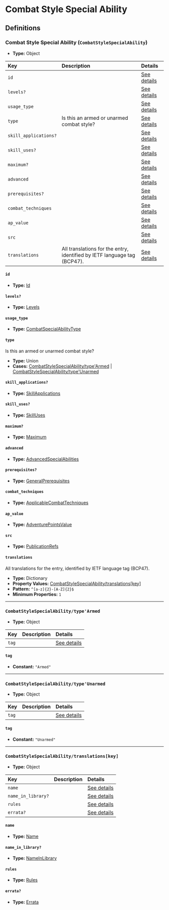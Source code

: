 # Combat Style Special Ability

## Definitions

### <a name="CombatStyleSpecialAbility"></a> Combat Style Special Ability (`CombatStyleSpecialAbility`)

- **Type:** Object

Key | Description | Details
:-- | :-- | :--
`id` |  | <a href="#CombatStyleSpecialAbility/id">See details</a>
`levels?` |  | <a href="#CombatStyleSpecialAbility/levels">See details</a>
`usage_type` |  | <a href="#CombatStyleSpecialAbility/usage_type">See details</a>
`type` | Is this an armed or unarmed combat style? | <a href="#CombatStyleSpecialAbility/type">See details</a>
`skill_applications?` |  | <a href="#CombatStyleSpecialAbility/skill_applications">See details</a>
`skill_uses?` |  | <a href="#CombatStyleSpecialAbility/skill_uses">See details</a>
`maximum?` |  | <a href="#CombatStyleSpecialAbility/maximum">See details</a>
`advanced` |  | <a href="#CombatStyleSpecialAbility/advanced">See details</a>
`prerequisites?` |  | <a href="#CombatStyleSpecialAbility/prerequisites">See details</a>
`combat_techniques` |  | <a href="#CombatStyleSpecialAbility/combat_techniques">See details</a>
`ap_value` |  | <a href="#CombatStyleSpecialAbility/ap_value">See details</a>
`src` |  | <a href="#CombatStyleSpecialAbility/src">See details</a>
`translations` | All translations for the entry, identified by IETF language tag (BCP47). | <a href="#CombatStyleSpecialAbility/translations">See details</a>

#### <a name="CombatStyleSpecialAbility/id"></a> `id`

- **Type:** <a href="../_Activatable.md#Id">Id</a>

#### <a name="CombatStyleSpecialAbility/levels"></a> `levels?`

- **Type:** <a href="../_Activatable.md#Levels">Levels</a>

#### <a name="CombatStyleSpecialAbility/usage_type"></a> `usage_type`

- **Type:** <a href="../_Activatable.md#CombatSpecialAbilityType">CombatSpecialAbilityType</a>

#### <a name="CombatStyleSpecialAbility/type"></a> `type`

Is this an armed or unarmed combat style?

- **Type:** Union
- **Cases:** <a href="#CombatStyleSpecialAbility/type'Armed">CombatStyleSpecialAbility/type'Armed</a> | <a href="#CombatStyleSpecialAbility/type'Unarmed">CombatStyleSpecialAbility/type'Unarmed</a>

#### <a name="CombatStyleSpecialAbility/skill_applications"></a> `skill_applications?`

- **Type:** <a href="../_Activatable.md#SkillApplications">SkillApplications</a>

#### <a name="CombatStyleSpecialAbility/skill_uses"></a> `skill_uses?`

- **Type:** <a href="../_Activatable.md#SkillUses">SkillUses</a>

#### <a name="CombatStyleSpecialAbility/maximum"></a> `maximum?`

- **Type:** <a href="../_Activatable.md#Maximum">Maximum</a>

#### <a name="CombatStyleSpecialAbility/advanced"></a> `advanced`

- **Type:** <a href="../_Activatable.md#AdvancedSpecialAbilities">AdvancedSpecialAbilities</a>

#### <a name="CombatStyleSpecialAbility/prerequisites"></a> `prerequisites?`

- **Type:** <a href="../_Prerequisite.md#GeneralPrerequisites">GeneralPrerequisites</a>

#### <a name="CombatStyleSpecialAbility/combat_techniques"></a> `combat_techniques`

- **Type:** <a href="../_Activatable.md#ApplicableCombatTechniques">ApplicableCombatTechniques</a>

#### <a name="CombatStyleSpecialAbility/ap_value"></a> `ap_value`

- **Type:** <a href="../_Activatable.md#AdventurePointsValue">AdventurePointsValue</a>

#### <a name="CombatStyleSpecialAbility/src"></a> `src`

- **Type:** <a href="../source/_PublicationRef.md#PublicationRefs">PublicationRefs</a>

#### <a name="CombatStyleSpecialAbility/translations"></a> `translations`

All translations for the entry, identified by IETF language tag (BCP47).

- **Type:** Dictionary
- **Property Values:** <a href="#CombatStyleSpecialAbility/translations[key]">CombatStyleSpecialAbility/translations[key]</a>
- **Pattern:** `^[a-z]{2}-[A-Z]{2}$`
- **Minimum Properties:** `1`

---

### <a name="CombatStyleSpecialAbility/type'Armed"></a> `CombatStyleSpecialAbility/type'Armed`

- **Type:** Object

Key | Description | Details
:-- | :-- | :--
`tag` |  | <a href="#CombatStyleSpecialAbility/type'Armed/tag">See details</a>

#### <a name="CombatStyleSpecialAbility/type'Armed/tag"></a> `tag`

- **Constant:** `"Armed"`

---

### <a name="CombatStyleSpecialAbility/type'Unarmed"></a> `CombatStyleSpecialAbility/type'Unarmed`

- **Type:** Object

Key | Description | Details
:-- | :-- | :--
`tag` |  | <a href="#CombatStyleSpecialAbility/type'Unarmed/tag">See details</a>

#### <a name="CombatStyleSpecialAbility/type'Unarmed/tag"></a> `tag`

- **Constant:** `"Unarmed"`

---

### <a name="CombatStyleSpecialAbility/translations[key]"></a> `CombatStyleSpecialAbility/translations[key]`

- **Type:** Object

Key | Description | Details
:-- | :-- | :--
`name` |  | <a href="#CombatStyleSpecialAbility/translations[key]/name">See details</a>
`name_in_library?` |  | <a href="#CombatStyleSpecialAbility/translations[key]/name_in_library">See details</a>
`rules` |  | <a href="#CombatStyleSpecialAbility/translations[key]/rules">See details</a>
`errata?` |  | <a href="#CombatStyleSpecialAbility/translations[key]/errata">See details</a>

#### <a name="CombatStyleSpecialAbility/translations[key]/name"></a> `name`

- **Type:** <a href="../_Activatable.md#Name">Name</a>

#### <a name="CombatStyleSpecialAbility/translations[key]/name_in_library"></a> `name_in_library?`

- **Type:** <a href="../_Activatable.md#NameInLibrary">NameInLibrary</a>

#### <a name="CombatStyleSpecialAbility/translations[key]/rules"></a> `rules`

- **Type:** <a href="../_Activatable.md#Rules">Rules</a>

#### <a name="CombatStyleSpecialAbility/translations[key]/errata"></a> `errata?`

- **Type:** <a href="../source/_Erratum.md#Errata">Errata</a>
